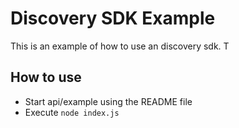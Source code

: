 # Discovery SDK Example

This is an example of how to use an discovery sdk. T

## How to use

- Start api/example using the README file
- Execute `node index.js`
